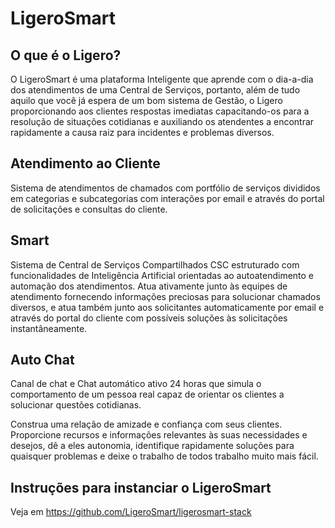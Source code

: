 # LigeroSmart

## O que é o Ligero?

O LigeroSmart é uma plataforma Inteligente que aprende com o dia-a-dia dos atendimentos de
uma Central de Serviços, portanto, além de tudo aquilo que você já espera de um bom
sistema de Gestão, o Ligero proporcionando aos clientes respostas imediatas capacitando-os
para a resolução de situações cotidianas e auxiliando os atendentes a encontrar
rapidamente a causa raiz para incidentes e problemas diversos.

##  Atendimento ao Cliente

  Sistema de atendimentos de chamados com portfólio de serviços divididos em categorias e
subcategorias com interações por email e através do portal de solicitações e consultas do
cliente.

##  Smart

  Sistema de Central de Serviços Compartilhados CSC estruturado com funcionalidades de
Inteligência Artificial orientadas ao autoatendimento e automação dos atendimentos. Atua
ativamente junto às equipes de atendimento fornecendo informações preciosas para
solucionar chamados diversos, e atua também junto aos solicitantes automaticamente por
email e através do portal do cliente com possíveis soluções às solicitações
instantâneamente.

##  Auto Chat

  Canal de chat e Chat automático ativo 24 horas que simula o comportamento de um pessoa
real capaz de orientar os clientes a solucionar questões cotidianas.
  
Construa uma relação de amizade e confiança com seus clientes. Proporcione recursos e
informações relevantes às suas necessidades e desejos, dê a eles autonomia, identifique
rapidamente soluções para quaisquer problemas e deixe o trabalho de todos trabalho muito
mais fácil.

## Instruções para instanciar o LigeroSmart

Veja em https://github.com/LigeroSmart/ligerosmart-stack

